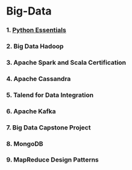 # Big-Data
### 1. [Python Essentials](https://github.com/sankeerthankam/Big-Data/tree/master/1.%20Python%20Essentials) 
### 2. Big Data Hadoop 
### 3. Apache Spark and Scala Certification 
### 4. Apache Cassandra 
### 5. Talend for Data Integration
### 6. Apache Kafka 
### 7. Big Data Capstone Project
### 8. MongoDB
### 9. MapReduce Design Patterns 
